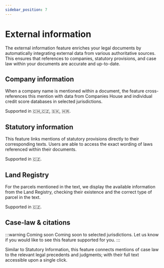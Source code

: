 ```yaml
---
sidebar_position: 7
---
```


# External information

The external information feature enriches your legal documents by automatically
integrating external data from various authoritative sources. This ensures that
references to companies, statutory provisions, and case law within your documents are
accurate and up-to-date.

## Company information

When a company name is mentioned within a document, the feature cross-references this
mention with data from Companies House and individual credit score databases in selected
jurisdictions.

Supported in 🇨🇭,🇨🇿, 🇸🇰, 🇭🇷.

## Statutory information

This feature links mentions of statutory provisions directly to their corresponding
texts. Users are able to access the exact wording of laws referenced within their
documents.

Supported in 🇨🇿.

## Land Registry

For the parcels mentioned in the text, we display the available information from the Land Registry, checking their existence and the correct type of parcel in the text.

Supported in 🇨🇿.

## Case-law & citations

:::warning Coming soon
Coming soon to selected jurisdictions. Let us know if you would like to see this feature
supported for you.
:::

Similar to Statutory Information, this feature connects mentions of case law to the
relevant legal precedents and judgments; with their full text accessible upon a single
click.
